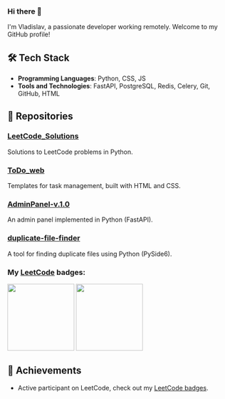 ### Hi there 👋

I'm Vladislav, a passionate developer working remotely. Welcome to my GitHub profile!

## 🛠 Tech Stack
- **Programming Languages**: Python, CSS, JS
- **Tools and Technologies**: FastAPI, PostgreSQL, Redis, Celery, Git, GitHub, HTML 

## 📂 Repositories
### [LeetCode_Solutions](https://github.com/SynapticWhisper/LeetCode_Solutions)
Solutions to LeetCode problems in Python.

### [ToDo_web](https://github.com/SynapticWhisper/ToDo_web)
Templates for task management, built with HTML and CSS.

### [AdminPanel-v.1.0](https://github.com/SynapticWhisper/AdminPanel-v.1.0)
An admin panel implemented in Python (FastAPI).

### [duplicate-file-finder](https://github.com/SynapticWhisper/duplicate-file-finder)
A tool for finding duplicate files using Python (PySide6).


### My <a href="https://leetcode.com/SynapticWhisper/">LeetCode</a> badges:
<img src="https://github.com/SynapticWhisper/SynapticWhisper/assets/145215780/6080d12c-20e1-459c-815c-675182b5066c" width=150>
<img src="https://github.com/SynapticWhisper/SynapticWhisper/assets/145215780/20462f6a-fc9c-42bb-ac41-62679b091b29" width=150>

## 🌟 Achievements
- Active participant on LeetCode, check out my [LeetCode badges](https://leetcode.com/SynapticWhisper).

<!--
**SynapticWhisper/SynapticWhisper** is a ✨ _special_ ✨ repository because its `README.md` (this file) appears on your GitHub profile.

Here are some ideas to get you started:

- 🔭 I’m currently working on ...
- 🌱 I’m currently learning ...
- 👯 I’m looking to collaborate on ...
- 🤔 I’m looking for help with ...
- 💬 Ask me about ...
- 📫 How to reach me: ...
- 😄 Pronouns: ...
- ⚡ Fun fact: ...
-->
